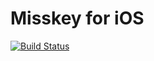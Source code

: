 # Misskey for iOS

[![Build Status](https://app.bitrise.io/app/5289ffb8c78ca016/status.svg?token=Y4UDwkh8_TaJQ0O-sLMIuA)](https://app.bitrise.io/app/5289ffb8c78ca016)
